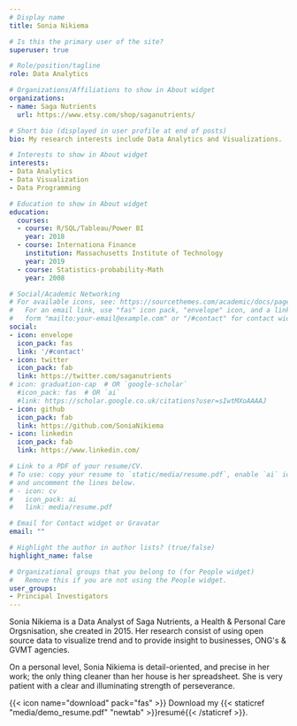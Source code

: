 ```yaml
---
# Display name
title: Sonia Nikiema

# Is this the primary user of the site?
superuser: true

# Role/position/tagline
role: Data Analytics

# Organizations/Affiliations to show in About widget
organizations:
- name: Saga Nutrients
  url: https://www.etsy.com/shop/saganutrients/

# Short bio (displayed in user profile at end of posts)
bio: My research interests include Data Analytics and Visualizations.

# Interests to show in About widget
interests:
- Data Analytics
- Data Visualization
- Data Programming

# Education to show in About widget
education:
  courses:
  - course: R/SQL/Tableau/Power BI 
    year: 2018
  - course: Internationa Finance
    institution: Massachusetts Institute of Technology
    year: 2019
  - course: Statistics-probability-Math 
    year: 2008

# Social/Academic Networking
# For available icons, see: https://sourcethemes.com/academic/docs/page-builder/#icons
#   For an email link, use "fas" icon pack, "envelope" icon, and a link in the
#   form "mailto:your-email@example.com" or "/#contact" for contact widget.
social:
- icon: envelope
  icon_pack: fas
  link: '/#contact'
- icon: twitter
  icon_pack: fab
  link: https://twitter.com/saganutrients
# icon: graduation-cap  # OR `google-scholar`
  #icon_pack: fas  # OR `ai`
  #link: https://scholar.google.co.uk/citations?user=sIwtMXoAAAAJ
- icon: github
  icon_pack: fab
  link: https://github.com/SoniaNikiema
- icon: linkedin
  icon_pack: fab
  link: https://www.linkedin.com/

# Link to a PDF of your resume/CV.
# To use: copy your resume to `static/media/resume.pdf`, enable `ai` icons in `params.toml`, 
# and uncomment the lines below.
# - icon: cv
#   icon_pack: ai
#   link: media/resume.pdf

# Email for Contact widget or Gravatar
email: ""

# Highlight the author in author lists? (true/false)
highlight_name: false

# Organizational groups that you belong to (for People widget)
#   Remove this if you are not using the People widget.
user_groups:
- Principal Investigators
---
```


Sonia Nikiema is a Data Analyst of Saga Nutrients, a Health & Personal Care Orgsnisation, she created in 2015. Her research consist of using open source data to visualize trend and to provide insight to businesses, ONG's & GVMT agencies.

On a personal level, Sonia Nikiema is detail-oriented, and precise in her work; the only thing cleaner than her house is her spreadsheet. She is very patient with a clear and illuminating strength of perseverance.

{{< icon name="download" pack="fas" >}} Download my {{< staticref "media/demo_resume.pdf" "newtab" >}}resumé{{< /staticref >}}.
